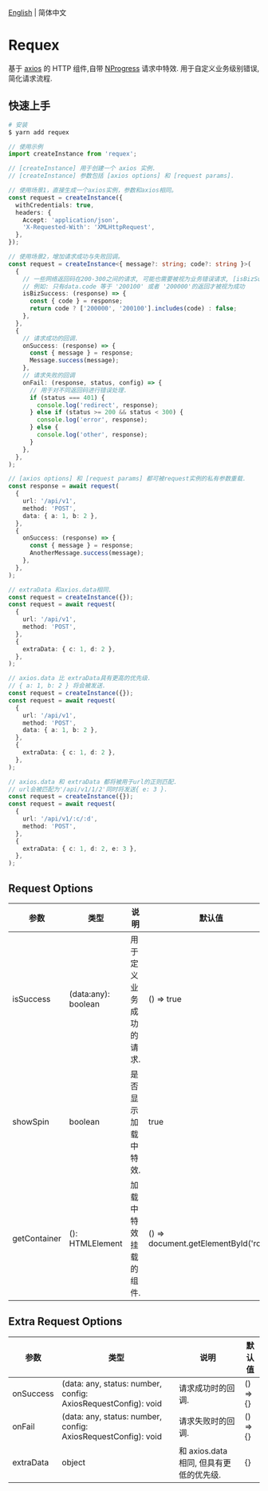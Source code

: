 [English](./README.md) | 简体中文

# Requex

基于 [axios](https://github.com/axios/axios) 的 HTTP 组件,自带 [NProgress](https://github.com/rstacruz/nprogress) 请求中特效. 用于自定义业务级别错误, 简化请求流程.

## 快速上手

```bash
# 安装
$ yarn add requex
```

```typescript
// 使用示例
import createInstance from 'requex';

// [createInstance] 用于创建一个 axios 实例.
// [createInstance] 参数包括 [axios options] 和 [request params].

// 使用场景1，直接生成一个axios实例，参数和axios相同。
const request = createInstance({
  withCredentials: true,
  headers: {
    Accept: 'application/json',
    'X-Requested-With': 'XMLHttpRequest',
  },
});

// 使用场景2，增加请求成功与失败回调。
const request = createInstance<{ message?: string; code?: string }>(
  {
    // 一些网络返回码在200-300之间的请求, 可能也需要被视为业务错误请求, [isBizSuccess] 正是用于定义这些返回类型.
    // 例如: 只有data.code 等于 '200100' 或者 '200000'的返回才被视为成功
    isBizSuccess: (response) => {
      const { code } = response;
      return code ? ['200000', '200100'].includes(code) : false;
    },
  },
  {
    // 请求成功的回调.
    onSuccess: (response) => {
      const { message } = response;
      Message.success(message);
    },
    // 请求失败的回调
    onFail: (response, status, config) => {
      // 用于对不同返回码进行错误处理.
      if (status === 401) {
        console.log('redirect', response);
      } else if (status >= 200 && status < 300) {
        console.log('error', response);
      } else {
        console.log('other', response);
      }
    },
  },
);

// [axios options] 和 [request params] 都可被request实例的私有参数重载.
const response = await request(
  {
    url: '/api/v1',
    method: 'POST',
    data: { a: 1, b: 2 },
  },
  {
    onSuccess: (response) => {
      const { message } = response;
      AnotherMessage.success(message);
    },
  },
);

// extraData 和axios.data相同.
const request = createInstance({});
const request = await request(
  {
    url: '/api/v1',
    method: 'POST',
  },
  {
    extraData: { c: 1, d: 2 },
  },
);

// axios.data 比 extraData具有更高的优先级.
// { a: 1, b: 2 } 将会被发送.
const request = createInstance({});
const request = await request(
  {
    url: '/api/v1',
    method: 'POST',
    data: { a: 1, b: 2 },
  },
  {
    extraData: { c: 1, d: 2 },
  },
);

// axios.data 和 extraData 都将被用于url的正则匹配.
// url会被匹配为'/api/v1/1/2'同时将发送{ e: 3 }.
const request = createInstance({});
const request = await request(
  {
    url: '/api/v1/:c/:d',
    method: 'POST',
  },
  {
    extraData: { c: 1, d: 2, e: 3 },
  },
);
```

## Request Options

| 参数 | 类型 | 说明 | 默认值 |
| --- | --- | --- | --- |
| isSuccess | (data:any): boolean | 用于定义业务成功的请求. | () => true |
| showSpin | boolean | 是否显示加载中特效. | true |
| getContainer | (): HTMLElement | 加载中特效挂载的组件. | () => document.getElementById('root') |

## Extra Request Options

| 参数 | 类型 | 说明 | 默认值 |
| --- | --- | --- | --- |
| onSuccess | (data: any, status: number, config: AxiosRequestConfig): void | 请求成功时的回调. | () => {} |
| onFail | (data: any, status: number, config: AxiosRequestConfig): void | 请求失败时的回调. | () => {} |
| extraData | object | 和 axios.data 相同, 但具有更低的优先级. | {} |
